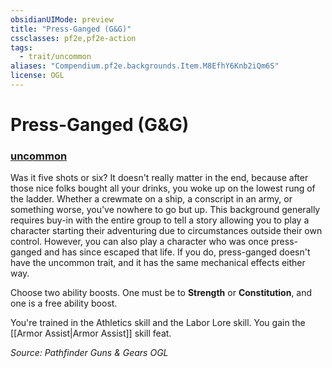 ```yaml
---
obsidianUIMode: preview
title: "Press-Ganged (G&G)"
cssclasses: pf2e,pf2e-action
tags:
  - trait/uncommon
aliases: "Compendium.pf2e.backgrounds.Item.M8EfhY6Knb2iQm6S"
license: OGL
---
```

# Press-Ganged (G&G)

### [uncommon](uncommon "Uncommon Rarity Trait")






Was it five shots or six? It doesn't really matter in the end, because after those nice folks bought all your drinks, you woke up on the lowest rung of the ladder. Whether a crewmate on a ship, a conscript in an army, or something worse, you've nowhere to go but up. This background generally requires buy-in with the entire group to tell a story allowing you to play a character starting their adventuring due to circumstances outside their own control. However, you can also play a character who was once press-ganged and has since escaped that life. If you do, press-ganged doesn't have the uncommon trait, and it has the same mechanical effects either way.

Choose two ability boosts. One must be to **Strength** or **Constitution**, and one is a free ability boost.

You're trained in the Athletics skill and the Labor Lore skill. You gain the [[Armor Assist|Armor Assist]] skill feat.

*Source: Pathfinder Guns & Gears*
*OGL*